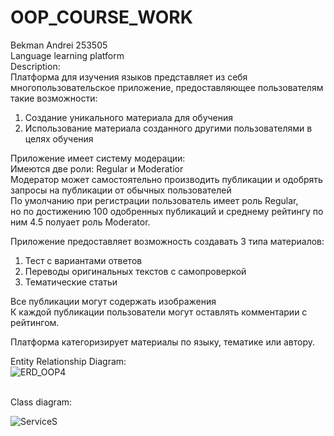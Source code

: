 # OOP_COURSE_WORK
Bekman Andrei 253505<br />
Language learning platform<br />
Description:<br />
Платформа для изучения языков представляет из себя многопользовательское приложение, предоставляющее пользователям такие возможности: <br />
1. Cоздание уникального материала для обучения<br />
2. Использование материала созданного другими пользователями в целях обучения<br />

Приложение имеет систему модерации:<br />
Имеются две роли: Regular и Moderatior<br />
Модератор может самостоятельно производить публикации и одобрять запросы на публикации от обычных пользователей<br />
По умолчанию при регистрации пользователь имеет роль Regular, <br />
но по достижению 100 одобренных публикаций и среднему рейтингу по ним 4.5 полуает роль Moderator.<br />

Приложение предоставляет возможность создавать 3 типа материалов: <br />
1. Тест с вариантами ответов<br />
2. Переводы оригинальных текстов с самопроверкой<br />
3. Тематические статьи<br />

Все публикации могут содержать изображения<br />
К каждой публикации пользователи могут оставлять комментарии с рейтингом.<br />

Платформа категоризирует материалы по языку, тематике или автору.

Entity Relationship Diagram:<br />
![ERD_OOP4](https://github.com/sirxvj/OOP_COURSE_WORK/assets/119608123/d52f795c-22d9-49b1-bd7b-94571026893a)

<br />
Class diagram:<br />

![ServiceS](https://github.com/sirxvj/OOP_COURSE_WORK/assets/119608123/e93176f5-9a6b-41d3-8cfc-0cf20bbd2d4d)
